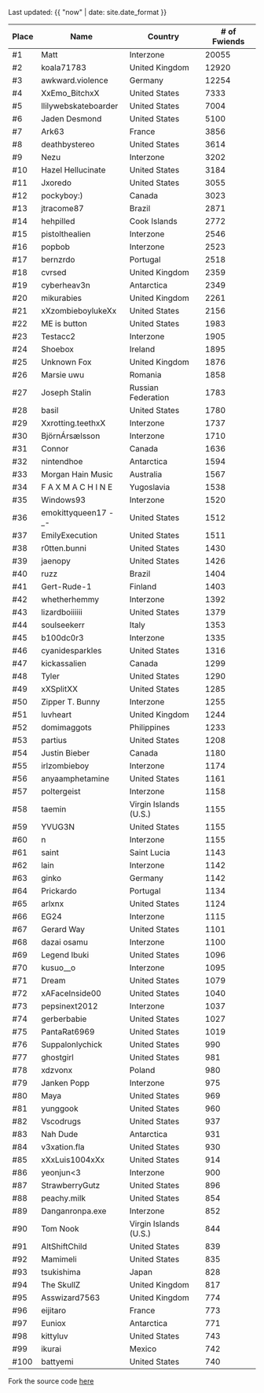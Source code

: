 Last updated: {{ "now" | date: site.date_format }}

Place | Name | Country | # of Fwiends
| --- | --- | --- | --- |
\#1 | Matt | Interzone | 20055
\#2 | koala71783 | United Kingdom | 12920
\#3 | awkward.violence | Germany | 12254
\#4 | XxEmo_BitchxX | United States | 7333
\#5 | llilywebskateboarder | United States | 7004
\#6 | Jaden Desmond | United States | 5100
\#7 | Ark63 | France | 3856
\#8 | deathbystereo | United States | 3614
\#9 | Nezu | Interzone | 3202
\#10 | Hazel Hellucinate | United States | 3184
\#11 | Jxoredo | United States | 3055
\#12 | pockyboy:) | Canada | 3023
\#13 | jtracome87 | Brazil | 2871
\#14 | hehpilled | Cook Islands | 2772
\#15 | pistolthealien | Interzone | 2546
\#16 | popbob | Interzone | 2523
\#17 | bernzrdo | Portugal | 2518
\#18 | cvrsed | United Kingdom | 2359
\#19 | cyberheav3n | Antarctica | 2349
\#20 | mikurabies | United Kingdom | 2261
\#21 | xXzombieboylukeXx | United States | 2156
\#22 | ME is button | United States | 1983
\#23 | Testacc2 | Interzone | 1905
\#24 | Shoebox | Ireland | 1895
\#25 | Unknown Fox | United Kingdom | 1876
\#26 | Marsie uwu | Romania | 1858
\#27 | Joseph Stalin | Russian Federation | 1783
\#28 | basil | United States | 1780
\#29 | Xxrotting.teethxX | Interzone | 1737
\#30 | BjörnÁrsælsson | Interzone | 1710
\#31 | Connor | Canada | 1636
\#32 | nintendhoe | Antarctica | 1594
\#33 | Morgan Hain Music | Australia | 1567
\#34 | F A X M A C H I N E | Yugoslavia | 1538
\#35 | Windows93 | Interzone | 1520
\#36 | emokittyqueen17 -_- | United States | 1512
\#37 | EmilyExecution | United States | 1511
\#38 | r0tten.bunni | United States | 1430
\#39 | jaenopy | United States | 1426
\#40 | ruzz | Brazil | 1404
\#41 | Gert-Rude-1 | Finland | 1403
\#42 | whetherhemmy | Interzone | 1392
\#43 | lizardboiiiiii | United States | 1379
\#44 | soulseekerr | Italy | 1353
\#45 | b100dc0r3 | Interzone | 1335
\#46 | cyanidesparkles | United States | 1316
\#47 | kickassalien | Canada | 1299
\#48 | Tyler | United States | 1290
\#49 | xXSplitXX | United States | 1285
\#50 | Zipper T. Bunny | Interzone | 1255
\#51 | luvheart | United Kingdom | 1244
\#52 | domimaggots | Philippines | 1233
\#53 | partius | United States | 1208
\#54 | Justin Bieber | Canada | 1180
\#55 | irlzombieboy | Interzone | 1174
\#56 | anyaamphetamine | United States | 1161
\#57 | poltergeist | Interzone | 1158
\#58 | taemin | Virgin Islands (U.S.) | 1155
\#59 | YVUG3N | United States | 1155
\#60 | n | Interzone | 1155
\#61 | saint | Saint Lucia | 1143
\#62 | lain | Interzone | 1142
\#63 | ginko | Germany | 1142
\#64 | Prickardo | Portugal | 1134
\#65 | arlxnx | United States | 1124
\#66 | EG24 | Interzone | 1115
\#67 | Gerard Way | United States | 1101
\#68 | dazai osamu | Interzone | 1100
\#69 | Legend Ibuki | United States | 1096
\#70 | kusuo__o | Interzone | 1095
\#71 | Dream | United States | 1079
\#72 | xAFaceInside00 | United States | 1040
\#73 | pepsinext2012 | Interzone | 1037
\#74 | gerberbabie | United States | 1027
\#75 | PantaRat6969 | United States | 1019
\#76 | Suppalonlychick | United States | 990
\#77 | ghostgirl | United States | 981
\#78 | xdzvonx | Poland | 980
\#79 | Janken Popp | Interzone | 975
\#80 | Maya | United States | 969
\#81 | yunggook | United States | 960
\#82 | Vscodrugs | United States | 937
\#83 | Nah Dude | Antarctica | 931
\#84 | v3xation.fla | United States | 930
\#85 | xXxLuis1004xXx | United States | 914
\#86 | yeonjun&lt;3 | Interzone | 900
\#87 | StrawberryGutz | United States | 896
\#88 | peachy.milk | United States | 854
\#89 | Danganronpa.exe | Interzone | 852
\#90 | Tom Nook | Virgin Islands (U.S.) | 844
\#91 | AltShiftChild | United States | 839
\#92 | Mamimeli | United States | 835
\#93 | tsukishima | Japan | 828
\#94 | The SkullZ | United Kingdom | 817
\#95 | Asswizard7563 | United Kingdom | 774
\#96 | eijitaro | France | 773
\#97 | Euniox | Antarctica | 771
\#98 | kittyluv | United States | 743
\#99 | ikurai | Mexico | 742
\#100 | battyemi | United States | 740

Fork the source code [here](https://gist.github.com/sophiezhng/172d2e0584d348bb375c8207152e6c9f)
